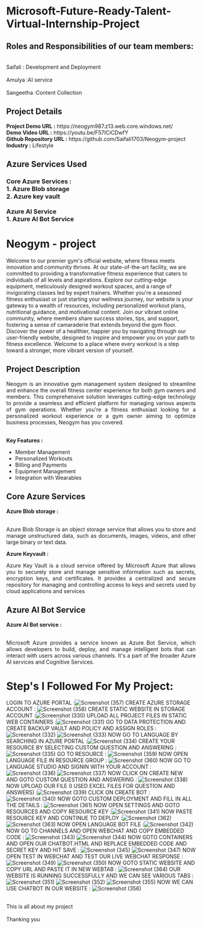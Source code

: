 <h1>Microsoft-Future-Ready-Talent-Virtual-Internship-Project</h1>
<h2>Roles and Responsibilities of our team members:</h2>
<br>Saifali : Development and Deployment </br>
<br>Amulya :AI service</br>
<br>Sangeetha :Content Collection</br>
<h2>Project Details</h2>
<b>Project Demo URL :</b> https://neogym987.z13.web.core.windows.net/ <br>
<b>Demo Video URL :</b>
https://youtu.be/F57ICiCDwfY  <br>
<b>Github Repository URL :</b> https://github.com/Saifali1703/Neogym-project <br>
<b>Industry :</b> Lifestyle <br>
<h2>Azure Services Used</h2>
<h3>
Core Azure Services : <br>
1. Azure Blob storage <br>
2. Azure key vault <br> <br>
Azure AI Service <br>
1. Azure AI Bot Service
</h3>
<h1>Neogym - project</h1> 
Welcome to our premier gym's official website, where fitness meets innovation and community thrives. At our state-of-the-art facility, we are committed to providing a transformative fitness experience that caters to individuals of all levels and aspirations. Explore our cutting-edge equipment, meticulously designed workout spaces, and a range of invigorating classes led by expert trainers. Whether you're a seasoned fitness enthusiast or just starting your wellness journey, our website is your gateway to a wealth of resources, including personalized workout plans, nutritional guidance, and motivational content. Join our vibrant online community, where members share success stories, tips, and support, fostering a sense of camaraderie that extends beyond the gym floor. Discover the power of a healthier, happier you by navigating through our user-friendly website, designed to inspire and empower you on your path to fitness excellence. Welcome to a place where every workout is a step toward a stronger, more vibrant version of yourself.
<h2>Project Description</h2>
<p align="justify">Neogym is an innovative gym management system designed to streamline and enhance the overall fitness center experience for both gym owners and members. This comprehensive solution leverages cutting-edge technology to provide a seamless and efficient platform for managing various aspects of gym operations. Whether you're a fitness enthusiast looking for a personalized workout experience or a gym owner aiming to optimize business processes, Neogym has you covered.</p><br>
<b>Key Features :</b>
<ul>
    <li>Member Management</li>
    <li>Personalized Workouts</li>
    <li>Billing and Payments</li>
    <li>Equipment Management</li>
    <li>Integration with Wearables</li>
</ul>

<h2>Core Azure Services</h2>
<b>Azure Blob storage :</b><br><p align="justify"><br>Azure Blob Storage is an object storage service that allows you to store and manage unstructured data, such as documents, images, videos, and other large binary or text data.</p>
<b>Azure Keyvault :</b><br><p align="justify">Azure Key Vault is a cloud service offered by Microsoft Azure that allows you to securely store and manage sensitive information such as secrets, encryption keys, and certificates. It provides a centralized and secure repository for managing and controlling access to keys and secrets used by cloud applications and services</p>
<h2>Azure AI Bot Service</h2>
<b>Azure AI Bot service :</b><br><br><p align="justify">Microsoft Azure provides a service known as Azure Bot Service, which allows developers to build, deploy, and manage intelligent bots that can interact with users across various channels. It's a part of the broader Azure AI services and Cognitive Services. </p>
<h1>Step's I Followed For My Project:</h1>

LOGIN TO AZURE PORTAL :![Screenshot (357)](https://github.com/Saifali1703/Neogym-project/assets/150070786/6665a08f-913e-41d7-80d7-f681eae84218)
CREATE AZURE STORAGE ACCOUNT : ![Screenshot (358)](https://github.com/Saifali1703/Neogym-project/assets/150070786/217e728e-b072-4c72-a1fc-2936a1d6ed77)
CREATE STATIC WEBSITE IN STORAGE ACCOUNT :![Screenshot (330)](https://github.com/Saifali1703/Neogym-project/assets/150070786/4354f13c-b7c6-4c68-8648-7225bef75a5b)
UPLOAD ALL PROJECT FILES IN STATIC WEB CONTAINERS :![Screenshot (331)](https://github.com/Saifali1703/Neogym-project/assets/150070786/18ab53ba-b4cd-4440-a0cd-0e99043ee9c2)
GO TO DATA PROTECTION AND CREATE BACKUP VAULT AND POLICY AND ASSIGN ROLES :![Screenshot (332)](https://github.com/Saifali1703/Neogym-project/assets/150070786/2524b6bc-e9b5-4f48-a651-6d77ebf8fd31)
![Screenshot (333)](https://github.com/Saifali1703/Neogym-project/assets/150070786/b599e96f-4ee5-4709-a1b6-bea163e14e78)
NOW GO TO LANGUAGE BY SEARCHING IN AZURE PORTAL :![Screenshot (334)](https://github.com/Saifali1703/Neogym-project/assets/150070786/132477f7-0fbe-4edc-8bb4-87db935b1b15)
CREATE YOUR RESOURCE BY SELECTING CUSTOM QUESTION AND ANSWERING : ![Screenshot (335)](https://github.com/Saifali1703/Neogym-project/assets/150070786/92880a51-361e-4edd-8a01-0bad3fe33d9d)
GO TO RESOURCE : ![Screenshot (359)](https://github.com/Saifali1703/Neogym-project/assets/150070786/72a9aeae-79b3-4306-bce1-0db0c45a67fd)
NOW OPEN LANGUAGE FILE IN RESOURCE GROUP : ![Screenshot (360)](https://github.com/Saifali1703/Neogym-project/assets/150070786/d9dbe61f-adb1-4e62-af8d-adccb0dfcfd1)
NOW GO TO LANGUAGE STUDIO AND SIGNIN WITH YOUR ACCOUNT :![Screenshot (336)](https://github.com/Saifali1703/Neogym-project/assets/150070786/0b87aba6-7e4f-419f-97c8-174b6013849b)
![Screenshot (337)](https://github.com/Saifali1703/Neogym-project/assets/150070786/24bfa3df-b7b4-45f9-a81f-3a90904ef5ea)
NOW CLICK ON CREATE NEW AND GOTO CUSTOM QUESTION AND ANSWERING : ![Screenshot (338)](https://github.com/Saifali1703/Neogym-project/assets/150070786/a9e8f43b-ab88-4209-9367-aceaac2807c9)
NOW UPLOAD OUR FILE (I USED EXCEL FILES FOR QUESTION AND ANSWERS) :![Screenshot (339)](https://github.com/Saifali1703/Neogym-project/assets/150070786/0ff8c055-6d51-4f4d-8126-12512a734ced)
CLICK ON CREATE BOT :![Screenshot (340)](https://github.com/Saifali1703/Neogym-project/assets/150070786/eb2bf3ff-b15f-406f-a199-fe2876292706)
NOW GOTO CUSTOM DEPLOYMENT AND FILL IN ALL THE DETAILS : ![Screenshot (361)](https://github.com/Saifali1703/Neogym-project/assets/150070786/fa99451a-2610-4e51-bc22-b56686c80c97)
NOW OPEN SETTINGS AND GOTO RESOURCES AND COPY RESOURCE KEY :![Screenshot (341)](https://github.com/Saifali1703/Neogym-project/assets/150070786/65cc32b7-6307-49a5-915a-e26c4d2a7221)
NOW PASTE RESOURCE KEY AND CONTINUE TO DEPLOY :![Screenshot (362)](https://github.com/Saifali1703/Neogym-project/assets/150070786/d84fb959-0f58-483c-bb92-36d1ae9939aa)
![Screenshot (363)](https://github.com/Saifali1703/Neogym-project/assets/150070786/2d618a03-33c0-437c-a079-f7751d421d88)
NOW OPEN LANGUAGE BOT FILE :![Screenshot (342)](https://github.com/Saifali1703/Neogym-project/assets/150070786/1ac19e46-7d74-44a4-a3d4-6dbba3696361)
NOW GO TO CHANNELS AND OPEN WEBCHAT AND COPY EMBEDDED CODE : ![Screenshot (343)](https://github.com/Saifali1703/Neogym-project/assets/150070786/c33e72c1-5050-45a6-8b41-481c1179ecae)
![Screenshot (344)](https://github.com/Saifali1703/Neogym-project/assets/150070786/8b5f0f73-664b-4dd5-b845-ccecffc5a21d)
NOW GOTO CONTAINERS AND OPEN OUR CHATBOT.HTML AND REPLACE EMBEDDED CODE AND SECRET KEY AND HIT SAVE  :
![Screenshot (345)](https://github.com/Saifali1703/Neogym-project/assets/150070786/5e362fe8-2f36-4e4a-8e4b-c43e9f23819d)
![Screenshot (347)](https://github.com/Saifali1703/Neogym-project/assets/150070786/d243c6b3-c38e-4443-a67f-1669092d21ae)
NOW OPEN TEST IN WEBCHAT AND TEST OUR LIVE WEBCHAT RESPONSE : ![Screenshot (349)](https://github.com/Saifali1703/Neogym-project/assets/150070786/316bd5bd-dfb1-4d79-a493-5cade4df64e9)
![Screenshot (350)](https://github.com/Saifali1703/Neogym-project/assets/150070786/2b128be8-ec66-4bf8-a757-1f6512c0ea36)
NOW GOTO STATIC WEBSITE AND COPY URL AND PASTE IT IN NEW WEBTAB : ![Screenshot (364)](https://github.com/Saifali1703/Neogym-project/assets/150070786/3ce88a54-f7ed-4a2d-ad30-105614b43247)
OUR WEBSITE IS RUNNING SUCCESSFULLY AND WE CAN SEE VARIOUS TABS :![Screenshot (351)](https://github.com/Saifali1703/Neogym-project/assets/150070786/801e5d57-c33b-4f42-b813-6faec7da10b8)
![Screenshot (352)](https://github.com/Saifali1703/Neogym-project/assets/150070786/ca1eabe0-c16d-40d9-a2ff-aeedbb580161)
![Screenshot (355)](https://github.com/Saifali1703/Neogym-project/assets/150070786/cc9803dc-1184-4094-91ed-c7097ae06ca3)
NOW WE CAN USE CHATBOT IN OUR WEBSITE : ![Screenshot (356)](https://github.com/Saifali1703/Neogym-project/assets/150070786/1a90ae95-cf72-49d7-a1fe-f7c6258c4836)

<br>This is all about my project<br>
<br>Thanking you<br>







